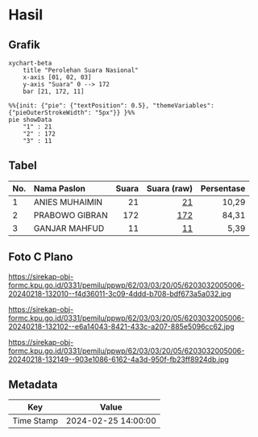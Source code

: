 # Hasil

## Grafik

```mermaid
xychart-beta
    title "Perolehan Suara Nasional"
    x-axis [01, 02, 03]
    y-axis "Suara" 0 --> 172
    bar [21, 172, 11]
```

```mermaid
%%{init: {"pie": {"textPosition": 0.5}, "themeVariables": {"pieOuterStrokeWidth": "5px"}} }%%
pie showData
    "1" : 21
    "2" : 172
    "3" : 11
```

## Tabel

| No. | Nama Paslon    | Suara | Suara (raw) | Persentase |
|:--- |:-------------- | -----:| -----------:| ----------:|
| 1   | ANIES MUHAIMIN | 21    | [21][p-1]   | 10,29      |
| 2   | PRABOWO GIBRAN | 172   | [172][p-2]  | 84,31      |
| 3   | GANJAR MAHFUD  | 11    | [11][p-3]   | 5,39       |


[p-1]: https://github.com/gigit-pemilu/pemilu-2024/blob/main/pilpres/hitung-suara/sub/62-kalimantan-tengah/sub/03-kapuas/sub/03-kapuas-timur/sub/2005-anjir-mambulau-tengah/sub/006-tps/sub/paslon-1.txt
[p-2]: https://github.com/gigit-pemilu/pemilu-2024/blob/main/pilpres/hitung-suara/sub/62-kalimantan-tengah/sub/03-kapuas/sub/03-kapuas-timur/sub/2005-anjir-mambulau-tengah/sub/006-tps/sub/paslon-2.txt
[p-3]: https://github.com/gigit-pemilu/pemilu-2024/blob/main/pilpres/hitung-suara/sub/62-kalimantan-tengah/sub/03-kapuas/sub/03-kapuas-timur/sub/2005-anjir-mambulau-tengah/sub/006-tps/sub/paslon-3.txt

## Foto C Plano

https://sirekap-obj-formc.kpu.go.id/0331/pemilu/ppwp/62/03/03/20/05/6203032005006-20240218-132010--f4d36011-3c09-4ddd-b708-bdf673a5a032.jpg

https://sirekap-obj-formc.kpu.go.id/0331/pemilu/ppwp/62/03/03/20/05/6203032005006-20240218-132102--e6a14043-8421-433c-a207-885e5096cc62.jpg

https://sirekap-obj-formc.kpu.go.id/0331/pemilu/ppwp/62/03/03/20/05/6203032005006-20240218-132149--903e1086-6162-4a3d-950f-fb23ff8924db.jpg


## Metadata

| Key        | Value               |
| ---------- | ------------------- |
| Time Stamp | 2024-02-25 14:00:00 |



